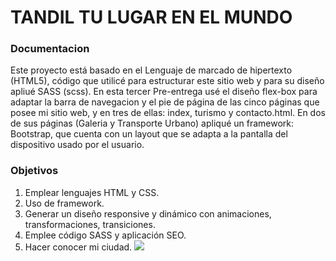  # TANDIL TU LUGAR EN EL MUNDO
###  Documentacion
 Este proyecto está basado en el Lenguaje de marcado de hipertexto (HTML5), código que utilicé para estructurar este sitio web y para su diseño apliué SASS (scss). En esta tercer Pre-entrega usé el diseño flex-box para adaptar la barra de navegacion y el pie de página de las cinco páginas que posee mi sitio web, y en tres de ellas: index, turismo y contacto.html.
 En dos de sus páginas (Galeria y Transporte Urbano) apliqué un framework: Bootstrap, que cuenta con un layout que se adapta a la pantalla del dispositivo usado por el usuario.
###  Objetivos
1.  Emplear lenguajes HTML y CSS.
1. Uso de framework.
1. Generar un diseño responsive y dinámico con animaciones, transformaciones, transiciones.
1. Emplee código SASS y aplicación SEO.
1. Hacer conocer mi ciudad.
![](https://www.freejpg.com.ar/image-900/49/4900/F100005735-tandil.jpg)
